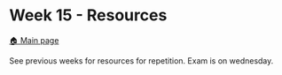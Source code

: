 # Week 15 - Resources

[:house: Main page](https://github.com/kokchun/Machine-learning-AI22)

See previous weeks for resources for repetition. Exam is on wednesday.
